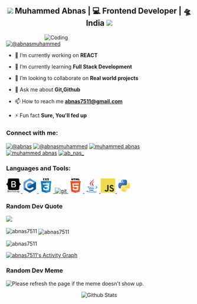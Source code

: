  <div align="center">
<h2><img src="https://media.giphy.com/media/WUlplcMpOCEmTGBtBW/giphy.gif" width="30"> Muhammed Abnas | 💻 Frontend Developer | 🛸 India <img src="https://media.giphy.com/media/WUlplcMpOCEmTGBtBW/giphy.gif" width="30"></h2>
</div>


<img align="right" alt="Coding" width="400" src="https://www.anaxinfotech.com/images/website.gif"/>


<p align="left"> <a href="https://twitter.com/@abnasmuhammed" target="blank"><img src="https://img.shields.io/twitter/follow/@abnasmuhammed?logo=twitter&style=for-the-badge" alt="@abnasmuhammed" /></a> </p>

- 🔭 I’m currently working on **REACT**

- 🌱 I’m currently learning **Full Stack Development**

- 👯 I’m looking to collaborate on **Real world projects**

- 💬 Ask me about **Git,Github**

- 📫 How to reach me **abnas7511@gmail.com**

- ⚡ Fun fact  **Sure, You'll fed up**

<h3 align="left">Connect with me:</h3>
<p align="left">
<a href="https://codepen.io/abnas" target="blank"><img align="center" src="https://raw.githubusercontent.com/rahuldkjain/github-profile-readme-generator/master/src/images/icons/Social/codepen.svg" alt="@abnas" height="30" width="40" /></a>
<a href="https://twitter.com/@abnasmuhammed" target="blank"><img align="center" src="https://raw.githubusercontent.com/rahuldkjain/github-profile-readme-generator/master/src/images/icons/Social/twitter.svg" alt="@abnasmuhammed" height="30" width="40" /></a>
<a href="https://www.linkedin.com/in/muhammed-abnas-561471244/" target="blank"><img align="center" src="https://raw.githubusercontent.com/rahuldkjain/github-profile-readme-generator/master/src/images/icons/Social/linked-in-alt.svg" alt="muhammed abnas" height="30" width="40" /></a>
<a href="https://www.facebook.com/muhammed.abnas.712/" target="blank"><img align="center" src="https://raw.githubusercontent.com/rahuldkjain/github-profile-readme-generator/master/src/images/icons/Social/facebook.svg" alt="muhammed abnas" height="30" width="40" /></a>
<a href="https://www.instagram.com/_ab_nas_/" target="blank"><img align="center" src="https://raw.githubusercontent.com/rahuldkjain/github-profile-readme-generator/master/src/images/icons/Social/instagram.svg" alt="ab_nas_" height="30" width="40" /></a>
</p>

<h3 align="left">Languages and Tools:</h3>
<p align="left"> <a href="https://getbootstrap.com" target="_blank" rel="noreferrer"> <img src="https://raw.githubusercontent.com/devicons/devicon/master/icons/bootstrap/bootstrap-plain-wordmark.svg" alt="bootstrap" width="40" height="40"/> </a> <a href="https://www.cprogramming.com/" target="_blank" rel="noreferrer"> <img src="https://raw.githubusercontent.com/devicons/devicon/master/icons/c/c-original.svg" alt="c" width="40" height="40"/> </a> <a href="https://www.w3schools.com/css/" target="_blank" rel="noreferrer"> <img src="https://raw.githubusercontent.com/devicons/devicon/master/icons/css3/css3-original-wordmark.svg" alt="css3" width="40" height="40"/> </a> <a href="https://git-scm.com/" target="_blank" rel="noreferrer"> <img src="https://www.vectorlogo.zone/logos/git-scm/git-scm-icon.svg" alt="git" width="40" height="40"/> </a> <a href="https://www.w3.org/html/" target="_blank" rel="noreferrer"> <img src="https://raw.githubusercontent.com/devicons/devicon/master/icons/html5/html5-original-wordmark.svg" alt="html5" width="40" height="40"/> </a> <a href="https://www.java.com" target="_blank" rel="noreferrer"> <img src="https://raw.githubusercontent.com/devicons/devicon/master/icons/java/java-original.svg" alt="java" width="40" height="40"/> </a> <a href="https://developer.mozilla.org/en-US/docs/Web/JavaScript" target="_blank" rel="noreferrer"> <img src="https://raw.githubusercontent.com/devicons/devicon/master/icons/javascript/javascript-original.svg" alt="javascript" width="40" height="40"/> </a> <a href="https://www.python.org" target="_blank" rel="noreferrer"> <img src="https://raw.githubusercontent.com/devicons/devicon/master/icons/python/python-original.svg" alt="python" width="40" height="40"/> </a> </p>

###  Random Dev Quote
![](https://quotes-github-readme.vercel.app/api?type=horizontal&theme=tokyonight)

<p><img align="left" src="https://github-readme-stats.vercel.app/api/top-langs?username=abnas7511&show_icons=true&locale=en&layout=compact" alt="abnas7511" /></p>

<p>&nbsp;<img align="center" src="https://github-readme-stats.vercel.app/api?username=abnas7511&show_icons=true&locale=en&layout=compact" alt="abnas7511" /></p>

<p><img align="center" src="https://github-readme-streak-stats.herokuapp.com/?user=abnas7511&" alt="abnas7511" /></p>

  <!-- https://github.com/ashutosh00710/github-readme-activity-graph -->

  <a href="https://github.com/ashutosh00710/github-readme-activity-graph"><img alt="abnas7511's Activity Graph" src="https://github-readme-activity-graph.cyclic.app/graph/?username=abnas7511&bg_color=1F222E&color=F8D866&line=F85D7F&point=FFFFFF&hide_border=true" /></a>


###  Random Dev Meme
<img src='https://i.pinimg.com/736x/9c/fe/87/9cfe873a69868ee5d6a8b048ed9dbb7f.jpg' width="400px" title="Meme" alt="Please refresh the page if the meme doesn't show up.">
  
  
  <p align="center">
        <img src="https://raw.githubusercontent.com/mayhemantt/mayhemantt/Update/svg/Bottom.svg" alt="Github Stats" />
</p>



